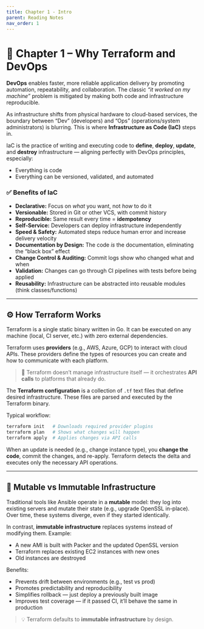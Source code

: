 ```yaml
---
title: Chapter 1 - Intro
parent: Reading Notes
nav_order: 1
---
```


# 🧱 Chapter 1 – Why Terraform and DevOps

**DevOps** enables faster, more reliable application delivery by promoting automation, repeatability, and collaboration. The classic *“it worked on my machine”* problem is mitigated by making both code and infrastructure reproducible.

As infrastructure shifts from physical hardware to cloud-based services, the boundary between “Dev” (developers) and “Ops” (operations/system administrators) is blurring. This is where **Infrastructure as Code (IaC)** steps in.

IaC is the practice of writing and executing code to **define**, **deploy**, **update**, and **destroy** infrastructure — aligning perfectly with DevOps principles, especially:

- Everything is code
- Everything can be versioned, validated, and automated

### ✅ Benefits of IaC

- **Declarative:** Focus on *what* you want, not *how* to do it
- **Versionable:** Stored in Git or other VCS, with commit history
- **Reproducible:** Same result every time = **idempotency**
- **Self-Service:** Developers can deploy infrastructure independently
- **Speed & Safety:** Automated steps reduce human error and increase delivery velocity
- **Documentation by Design:** The code *is* the documentation, eliminating the “black box” effect
- **Change Control & Auditing:** Commit logs show who changed what and when
- **Validation:** Changes can go through CI pipelines with tests before being applied
- **Reusability:** Infrastructure can be abstracted into reusable modules (think classes/functions)

---

## ⚙️ How Terraform Works

Terraform is a single static binary written in Go. It can be executed on any machine (local, CI server, etc.) with zero external dependencies.

Terraform uses **providers** (e.g., AWS, Azure, GCP) to interact with cloud APIs. These providers define the types of resources you can create and how to communicate with each platform.

> 🧠 Terraform doesn’t manage infrastructure itself — it orchestrates **API calls** to platforms that already do.

The **Terraform configuration** is a collection of `.tf` text files that define desired infrastructure. These files are parsed and executed by the Terraform binary.

Typical workflow:

```bash
terraform init   # Downloads required provider plugins
terraform plan   # Shows what changes will happen
terraform apply  # Applies changes via API calls
```

When an update is needed (e.g., change instance type), you **change the code**, commit the changes, and re-apply. Terraform detects the delta and executes only the necessary API operations.

---

## 🔄 Mutable vs Immutable Infrastructure

Traditional tools like Ansible operate in a **mutable** model: they log into existing servers and mutate their state (e.g., upgrade OpenSSL in-place). Over time, these systems diverge, even if they started identically.

In contrast, **immutable infrastructure** replaces systems instead of modifying them. Example:

- A new AMI is built with Packer and the updated OpenSSL version
- Terraform replaces existing EC2 instances with new ones
- Old instances are destroyed

Benefits:

- Prevents drift between environments (e.g., test vs prod)
- Promotes predictability and reproducibility
- Simplifies rollback — just deploy a previously built image
- Improves test coverage — if it passed CI, it’ll behave the same in production

> 💡 Terraform defaults to **immutable infrastructure** by design.
